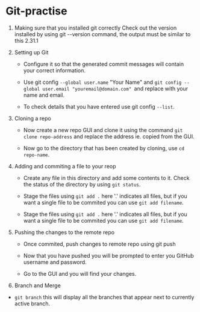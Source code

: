 # Git-practise

1. Making sure that you installed git correctly
        Check out the version installed by using git --version command, the output must be similar to this 2.31.1
        
2. Setting up Git
    
    - Configure it so that the generated commit messages will contain your correct information.
   
    - Use git config `--global user.name` "Your Name" and `git config --global user.email "youremail@domain.com" `and replace with your name and email.
   
    - To check details that you have entered use git config `--list`.


3. Cloning a repo
 
   - Now create a new repo GUI and clone it using the command `git clone repo-address` and replace the address ie. copied from the GUI.

   - Now go to the directory that has been created by cloning, use `cd repo-name`.


4. Adding and commiting a file to your reop

   - Create any file in this directory and add some contents to it. Check the status of the directory by using `git status`.
   
   - Stage the files using `git add .` here '.' indicates all files, but if you want a single file to be commited you can use `git add filename`.

   - Stage the files using `git add .` here '.' indicates all files, but if you want a single file to be commited you can use `git add filename`.


5. Pushing the changes to the remote repo
 
    - Once commited, push changes to remote repo using git push
    
    - Now that you have pushed you will be prompted to enter you GitHub username and password.
    
    - Go to the GUI and you will find your changes.

6. Branch and Merge

- `git branch` this will display all the branches that appear next to currently active branch.

